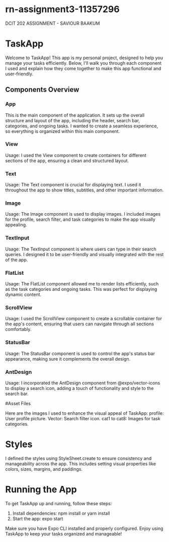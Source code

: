 # rn-assignment3-11357296
DCIT 202 ASSIGNMENT - SAVIOUR BAAKUM



# TaskApp

Welcome to TaskApp! This app is my personal project, designed to help you manage your tasks efficiently. Below, I'll walk you through each component I used and explain how they come together to make this app functional and user-friendly.

## Components Overview

### App
This is the main component of the application. It sets up the overall structure and layout of the app, including the header, search bar, categories, and ongoing tasks. I wanted to create a seamless experience, so everything is organized within this main component.

### View
Usage: I used the View component to create containers for different sections of the app, ensuring a clean and structured layout.

### Text
Usage: The Text component is crucial for displaying text. I used it throughout the app to show titles, subtitles, and other important information.

### Image
Usage: The Image component is used to display images. I included images for the profile, search filter, and task categories to make the app visually appealing.

### TextInput
Usage: The TextInput component is where users can type in their search queries. I designed it to be user-friendly and visually integrated with the rest of the app.

### FlatList
Usage: The FlatList component allowed me to render lists efficiently, such as the task categories and ongoing tasks. This was perfect for displaying dynamic content.

### ScrollView
Usage: I used the ScrollView component to create a scrollable container for the app's content, ensuring that users can navigate through all sections comfortably.

### StatusBar
Usage: The StatusBar component is used to control the app's status bar appearance, making sure it complements the overall design.

### AntDesign
Usage: I incorporated the AntDesign component from @expo/vector-icons to display a search icon, adding a touch of functionality and style to the search bar.

#Asset Files

Here are the images I used to enhance the visual appeal of TaskApp:
profile: User profile picture.
Vector: Search filter icon.
cat1 to cat8: Images for task categories.

# Styles

I defined the styles using StyleSheet.create to ensure consistency and manageability across the app. This includes setting visual properties like colors, sizes, margins, and paddings.

# Running the App

To get TaskApp up and running, follow these steps:

1. Install dependencies: npm install or yarn install
2. Start the app: expo start

Make sure you have Expo CLI installed and properly configured. Enjoy using TaskApp to keep your tasks organized and manageable!

